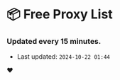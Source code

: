 # :package: Free Proxy List
### Updated every 15 minutes.

- Last updated: `2024-10-22 01:44`

:heart:
